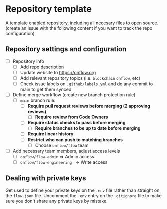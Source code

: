 # Repository template
A template enabled repository, including all necesary files to open source.
(create an issue with the following content if you want to track the repo configuration)

## Repository settings and configuration
- [ ]  Repository info
    - [ ]  Add repo description
    - [ ]  Update website to https://onflow.org
    - [ ]  Add relevant repository topics (i.e. `blockchain` `onflow`, etc)
    - [ ]  Check issue labels on `.github/labels.yml` and do any commit to main to get them synced
- [ ]  Define merge workflow (create new branch protection rule)
    - [ ]  `main` branch rule:
        - [ ]  **Require pull request reviews before merging (2 approving reviews)**
            - [ ]  **Require review from Code Owners**
        - [ ]  **Require status checks to pass before merging**
            - [ ]  **Require branches to be up to date before merging**
        - [ ]  **Require linear history**
        - [ ]   **Restrict who can push to matching branches**
            - [ ]  Choose `onflow/flow` team
- [ ]  Add necessary team members, adjust access levels
    - [ ]  `onflow/flow-admin` ⇒ Admin access
    - [ ]  `onflow/flow-engineering ` ⇒ Write access

## Dealing with private keys
Get used to define your private keys on the `.env` file rather than straight on the `flow.json` file.
Uncomment the `.env` entry on the `.gitignore` file to make sure you don't share any private keys by mistake.